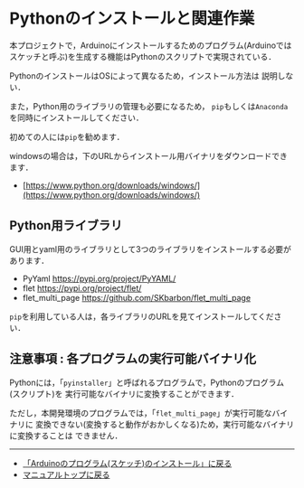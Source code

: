 # Pythonのインストールと関連作業

本プロジェクトで，Arduinoにインストールするためのプログラム(Arduinoではスケッチと呼ぶ)を生成する機能はPythonのスクリプトで実現されている．

PythonのインストールはOSによって異なるため，インストール方法は
説明しない．

また，Python用のライブラリの管理も必要になるため，
``pip``もしくは``Anaconda``を同時にインストールしてください．

初めての人には``pip``を勧めます．

windowsの場合は，下のURLからインストール用バイナリをダウンロードできます．

- [https://www.python.org/downloads/windows/](https://www.python.org/downloads/windows/)

## Python用ライブラリ

GUI用とyaml用のライブラリとして3つのライブラリをインストールする必要があります．

- PyYaml https://pypi.org/project/PyYAML/
- flet https://pypi.org/project/flet/
- flet_multi_page https://github.com/SKbarbon/flet_multi_page

``pip``を利用している人は，各ライブラリのURLを見てインストールしてください．




## 注意事項 : 各プログラムの実行可能バイナリ化
Pythonには，「``pyinstaller``」と呼ばれるプログラムで，Pythonのプログラム(スクリプト)を
実行可能なバイナリに変換することができます．

ただし，本開発環境のプログラムでは，「``flet_multi_page``」が実行可能なバイナリに
変換できない(変換すると動作がおかしくなる)ため，実行可能なバイナリに変換することは
できません．


***

- [「Arduinoのプログラム(スケッチ)のインストール」に戻る](スケッチのコンパイルとインストール.md)
- [マニュアルトップに戻る](../Manual.md)

